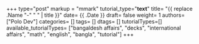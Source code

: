 +++
type="post"
markup = "mmark"
tutorial_type="__text__"
title= "{{ replace .Name "-" " " | title }}"
date= {{ .Date }}
draft= false
weight= 1
authors= ["Polo Dev"]
categories= []
tags= []
dtags= []
tutorialTypes=[]
available_tutorialTypes= ["bangaldesh affairs", "decks", "international affairs", "math", "english", "bangla", "tutorial"]
+++

